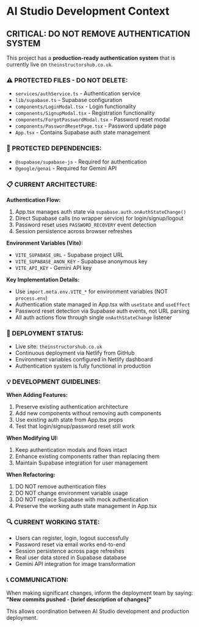 # AI Studio Development Context

## CRITICAL: DO NOT REMOVE AUTHENTICATION SYSTEM

This project has a **production-ready authentication system** that is currently live on `theinstructorshub.co.uk`. 

### ⚠️ PROTECTED FILES - DO NOT DELETE:
- `services/authService.ts` - Authentication service
- `lib/supabase.ts` - Supabase configuration
- `components/LoginModal.tsx` - Login functionality
- `components/SignupModal.tsx` - Registration functionality  
- `components/ForgotPasswordModal.tsx` - Password reset modal
- `components/PasswordResetPage.tsx` - Password update page
- `App.tsx` - Contains Supabase auth state management

### 🔧 PROTECTED DEPENDENCIES:
- `@supabase/supabase-js` - Required for authentication
- `@google/genai` - Required for Gemini API

### 📋 CURRENT ARCHITECTURE:

**Authentication Flow:**
1. App.tsx manages auth state via `supabase.auth.onAuthStateChange()`
2. Direct Supabase calls (no wrapper service) for login/signup/logout
3. Password reset uses `PASSWORD_RECOVERY` event detection
4. Session persistence across browser refreshes

**Environment Variables (Vite):**
- `VITE_SUPABASE_URL` - Supabase project URL
- `VITE_SUPABASE_ANON_KEY` - Supabase anonymous key
- `VITE_API_KEY` - Gemini API key

**Key Implementation Details:**
- Use `import.meta.env.VITE_*` for environment variables (NOT `process.env`)
- Authentication state managed in App.tsx with `useState` and `useEffect`
- Password reset detection via Supabase auth events, not URL parsing
- All auth actions flow through single `onAuthStateChange` listener

### 🚀 DEPLOYMENT STATUS:
- Live site: `theinstructorshub.co.uk`
- Continuous deployment via Netlify from GitHub
- Environment variables configured in Netlify dashboard
- Authentication system is fully functional in production

### 💡 DEVELOPMENT GUIDELINES:

**When Adding Features:**
1. Preserve existing authentication architecture
2. Add new components without removing auth components
3. Use existing auth state from App.tsx props
4. Test that login/signup/password reset still work

**When Modifying UI:**
1. Keep authentication modals and flows intact
2. Enhance existing components rather than replacing them
3. Maintain Supabase integration for user management

**When Refactoring:**
1. DO NOT remove authentication files
2. DO NOT change environment variable usage
3. DO NOT replace Supabase with mock authentication
4. Preserve the working auth state management in App.tsx

### 🔍 CURRENT WORKING STATE:
- Users can register, login, logout successfully
- Password reset via email works end-to-end
- Session persistence across page refreshes
- Real user data stored in Supabase database
- Gemini API integration for image transformation

### 📞 COMMUNICATION:
When making significant changes, inform the deployment team by saying:
**"New commits pushed - [brief description of changes]"**

This allows coordination between AI Studio development and production deployment.
